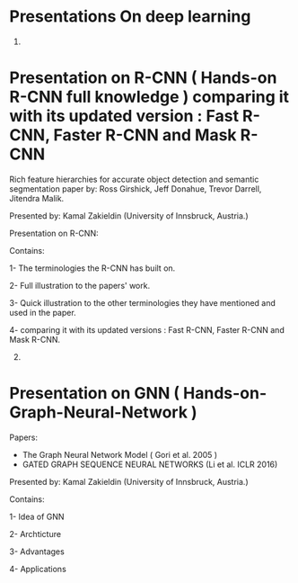# Presentations On deep learning



1) 

# Presentation on R-CNN ( Hands-on R-CNN full knowledge ) comparing it with its updated version : Fast R-CNN, Faster R-CNN and Mask R-CNN

Rich feature hierarchies for accurate object detection and semantic segmentation
paper  by: 		Ross Girshick, Jeff Donahue, Trevor Darrell, Jitendra Malik.

Presented by: Kamal Zakieldin      (University of Innsbruck, Austria.)

Presentation on R-CNN:

Contains:

1- The terminologies the R-CNN has built on.

2- Full illustration to the papers' work.

3- Quick illustration to the other terminologies they have mentioned and used in the paper.

4- comparing it with its updated versions : Fast R-CNN, Faster R-CNN and Mask R-CNN.


2) 

# Presentation on GNN ( Hands-on-Graph-Neural-Network )

Papers:
- The Graph Neural Network Model ( Gori et al. 2005 )
- GATED GRAPH SEQUENCE NEURAL NETWORKS (Li et al. ICLR 2016)

Presented by: Kamal Zakieldin      (University of Innsbruck, Austria.)

Contains:

1- Idea of GNN

2- Archticture

3- Advantages

4- Applications